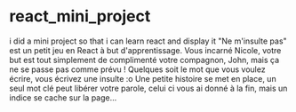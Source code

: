 # react_mini_project
i did a mini project so that i can learn react and display it
"Ne m'insulte pas" est un petit jeu en React à but d'apprentissage. Vous incarné Nicole, votre but est tout simplement de complimenté votre compagnon, John, mais ça ne se passe pas comme prévu ! Quelques soit le mot que vous voulez écrire, vous écrivez une insulte :o Une petite histoire se met en place, un seul mot clé peut libérer votre parole, celui ci vous ai donné à la fin, mais un indice se cache sur la page...
